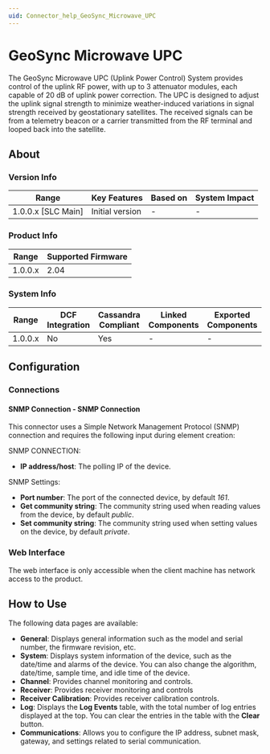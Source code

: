 ```yaml
---
uid: Connector_help_GeoSync_Microwave_UPC
---
```


# GeoSync Microwave UPC

The GeoSync Microwave UPC (Uplink Power Control) System provides control of the uplink RF power, with up to 3 attenuator modules, each capable of 20 dB of uplink power correction. The UPC is designed to adjust the uplink signal strength to minimize weather-induced variations in signal strength received by geostationary satellites. The received signals can be from a telemetry beacon or a carrier transmitted from the RF terminal and looped back into the satellite.

## About

### Version Info

| **Range**            | **Key Features** | **Based on** | **System Impact** |
|----------------------|------------------|--------------|-------------------|
| 1.0.0.x \[SLC Main\] | Initial version  | \-           | \-                |

### Product Info

| **Range** | **Supported Firmware** |
|-----------|------------------------|
| 1.0.0.x   | 2.04                   |

### System Info

| **Range** | **DCF Integration** | **Cassandra Compliant** | **Linked Components** | **Exported Components** |
|-----------|---------------------|-------------------------|-----------------------|-------------------------|
| 1.0.0.x   | No                  | Yes                     | \-                    | \-                      |

## Configuration

### Connections

#### SNMP Connection - SNMP Connection

This connector uses a Simple Network Management Protocol (SNMP) connection and requires the following input during element creation:

SNMP CONNECTION:

- **IP address/host**: The polling IP of the device.

SNMP Settings:

- **Port number**: The port of the connected device, by default *161*.
- **Get community string**: The community string used when reading values from the device, by default *public*.
- **Set community string**: The community string used when setting values on the device, by default *private*.

### Web Interface

The web interface is only accessible when the client machine has network access to the product.

## How to Use

The following data pages are available:

- **General**: Displays general information such as the model and serial number, the firmware revision, etc.
- **System**: Displays system information of the device, such as the date/time and alarms of the device. You can also change the algorithm, date/time, sample time, and idle time of the device.
- **Channel**: Provides channel monitoring and controls.
- **Receiver**: Provides receiver monitoring and controls
- **Receiver Calibration**: Provides receiver calibration controls.
- **Log**: Displays the **Log Events** table, with the total number of log entries displayed at the top. You can clear the entries in the table with the **Clear** button.
- **Communications**: Allows you to configure the IP address, subnet mask, gateway, and settings related to serial communication.

